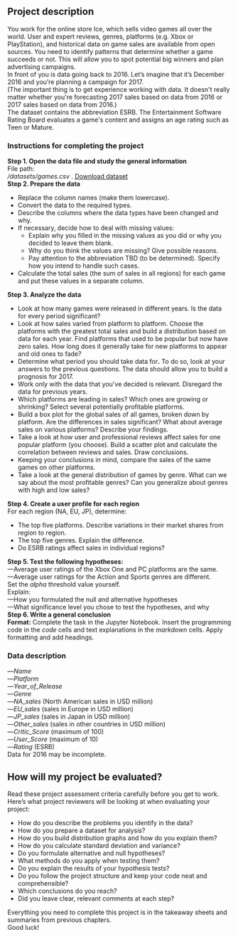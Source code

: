 <h2>Project description</h2><div class="paragraph">You work for the online store Ice, which sells video games all over the world. User and expert reviews, genres, platforms (e.g. Xbox or PlayStation), and historical data on game sales are available from open sources. You need to identify patterns that determine whether a game succeeds or not. This will allow you to spot potential big winners and plan advertising campaigns.</div><div class="paragraph">In front of you is data going back to 2016. Let’s imagine that it’s December 2016 and you’re planning a campaign for 2017. </div><div class="paragraph">(The important thing is to get experience working with data. It doesn't really matter whether you're forecasting 2017 sales based on data from 2016 or 2017 sales based on data from 2016.)</div><div class="paragraph">The dataset contains the abbreviation ESRB. The Entertainment Software Rating Board evaluates a game's content and assigns an age rating such as Teen or Mature.</div><h3>Instructions for completing the project</h3><div class="paragraph paragraph_has-one-child"><strong>Step 1. Open the data file and study the general information</strong></div><div class="paragraph">File path:</div><div class="paragraph"><em>/datasets/games.csv</em> . <a href="https://practicum-content.s3.us-west-1.amazonaws.com/datasets/moved_games.csv">Download dataset</a></div><div class="paragraph paragraph_has-one-child"><strong>Step 2. Prepare the data</strong></div><ul><li>Replace the column names (make them lowercase).</li><li>Convert the data to the required types.</li><li>Describe the columns where the data types have been changed and why.</li><li>If necessary, decide how to deal with missing values:
  <ul><li>Explain why you filled in the missing values as you did or why you decided to leave them blank.</li><li>Why do you think the values are missing? Give possible reasons.</li><li>Pay attention to the abbreviation TBD (to be determined). Specify how you intend to handle such cases.</li></ul></li><li>Calculate the total sales (the sum of sales in all regions) for each game and put these values in a separate column.</li></ul><div class="paragraph paragraph_has-one-child"><strong>Step 3. Analyze the data</strong></div><ul><li>Look at how many games were released in different years. Is the data for every period significant?</li><li>Look at how sales varied from platform to platform. Choose the platforms with the greatest total sales and build a distribution based on data for each year. Find platforms that used to be popular but now have zero sales. How long does it generally take for new platforms to appear and old ones to fade?</li><li>Determine what period you should take data for<strong>.</strong> To do so, look at your answers to the previous questions. The data should allow you to build a prognosis for 2017.</li><li>Work only with the data that you've decided is relevant. Disregard the data for previous years.</li><li>Which platforms are leading in sales? Which ones are growing or shrinking? Select several potentially profitable platforms.</li><li>Build a box plot for the global sales of all games, broken down by platform. Are the differences in sales significant? What about average sales on various platforms? Describe your findings.</li><li>Take a look at how user and professional reviews affect sales for one popular platform (you choose). Build a scatter plot and calculate the correlation between reviews and sales. Draw conclusions.</li><li>Keeping your conclusions in mind, compare the sales of the same games on other platforms.</li><li>Take a look at the general distribution of games by genre. What can we say about the most profitable genres? Can you generalize about genres with high and low sales?</li></ul><div class="paragraph paragraph_has-one-child"><strong>Step 4. Create a user profile for each region</strong></div><div class="paragraph">For each region (NA, EU, JP), determine:</div><ul><li>The top five platforms. Describe variations in their market shares from region to region.</li><li>The top five genres. Explain the difference.</li><li>Do ESRB ratings affect sales in individual regions?</li></ul><div class="paragraph paragraph_has-one-child"><strong>Step 5. Test the following hypotheses:</strong></div><div class="paragraph">—Average user ratings of the Xbox One and PC platforms are the same. </div><div class="paragraph">—Average user ratings for the Action and Sports genres are different.</div><div class="paragraph">Set the <em>alpha</em> threshold value yourself.</div><div class="paragraph">Explain:</div><div class="paragraph paragraph_has-one-child">—How you formulated the null and alternative hypotheses </div><div class="paragraph">—What significance level you chose to test the hypotheses, and why</div><div class="paragraph paragraph_has-one-child"><strong>Step 6. Write a general conclusion</strong></div><div class="paragraph"><strong>Format:</strong> Complete the task in the Jupyter Notebook. Insert the programming code in the <em>code</em> cells and text explanations in the <em>markdown</em> cells. Apply formatting and add headings.</div><h3>Data description</h3><div class="paragraph">—<em>Name</em> </div><div class="paragraph">—<em>Platform</em> </div><div class="paragraph">—<em>Year_of_Release</em> </div><div class="paragraph">—<em>Genre</em> </div><div class="paragraph">—<em>NA_sales</em> (North American sales in USD million) </div><div class="paragraph">—<em>EU_sales</em> (sales in Europe in USD million) </div><div class="paragraph">—<em>JP_sales</em> (sales in Japan in USD million) </div><div class="paragraph">—<em>Other_sales</em> (sales in other countries in USD million) </div><div class="paragraph">—<em>Critic_Score</em> (maximum of 100) </div><div class="paragraph">—<em>User_Score</em> (maximum of 10) </div><div class="paragraph">—<em>Rating</em> (ESRB)</div><div class="paragraph">Data for 2016 may be incomplete.</div><h2>How will my project be evaluated?</h2><div class="paragraph">Read these project assessment criteria carefully before you get to work.</div><div class="paragraph">Here’s what project reviewers will be looking at when evaluating your project:</div><ul><li>How do you describe the problems you identify in the data?</li><li>How do you prepare a dataset for analysis?</li><li>How do you build distribution graphs and how do you explain them?</li><li>How do you calculate standard deviation and variance?</li><li>Do you formulate alternative and null hypotheses?</li><li>What methods do you apply when testing them?</li><li>Do you explain the results of your hypothesis tests?</li><li>Do you follow the project structure and keep your code neat and comprehensible?</li><li>Which conclusions do you reach?</li><li>Did you leave clear, relevant comments at each step?</li></ul><div class="paragraph">Everything you need to complete this project is in the takeaway sheets and summaries from previous chapters.</div><div class="paragraph">Good luck!</div></div>
